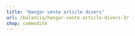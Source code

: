 ```yaml
---
title: "Hangar vente article divers"
url: /balancia/hangar-vente-article-divers-3/
shop: commodité
---
```

